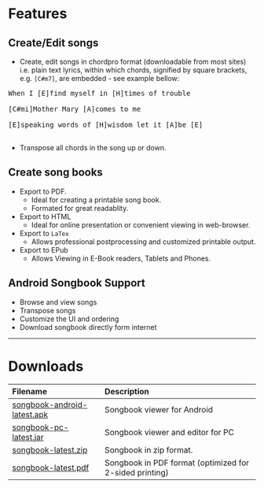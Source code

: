 # Features #

## Create/Edit songs ##
  * Create, edit songs in chordpro format (downloadable from most sites) i.e. plain text lyrics, within which chords, signified by square brackets, e.g. `[C#m7]`, are embedded - see example bellow:
<pre>
When I [E]find myself in [H]times of trouble<br>
[C#mi]Mother Mary [A]comes to me<br>
[E]speaking words of [H]wisdom let it [A]be [E]<br>
</pre>
  * Transpose all chords in the song up or down.

## Create song books ##
  * Export to PDF.
    * Ideal for creating a printable song book.
    * Formated for great readablity.
  * Export to HTML
    * Ideal for online presentation or convenient viewing in web-browser.
  * Export to `LaTex`
    * Allows professional postprocessing and customized printable output.
  * Export to EPub
    * Allows Viewing in E-Book readers, Tablets and Phones.

## Android Songbook Support ##
  * Browse and view songs
  * Transpose songs
  * Customize the UI and ordering
  * Download songbook directly form internet


---


# Downloads #
| **Filename** | **Description** |
|:-------------|:----------------|
| [songbook-android-latest.apk](https://googledrive.com/host/0BznOrrT91QSMOUxSUXBlN2YxRXc/songbook-android-latest.apk?1) | Songbook viewer for Android |
| [songbook-pc-latest.jar](https://googledrive.com/host/0BznOrrT91QSMOUxSUXBlN2YxRXc/songbook-pc-latest.jar?1) | Songbook viewer and editor for PC |
| [songbook-latest.zip](https://googledrive.com/host/0BznOrrT91QSMOUxSUXBlN2YxRXc/songbook-latest.zip?1) | Songbook in zip format. |
| [songbook-latest.pdf](https://googledrive.com/host/0BznOrrT91QSMOUxSUXBlN2YxRXc/songbook-latest.pdf?1) | Songbook in PDF format (optimized for 2-sided printing) |
